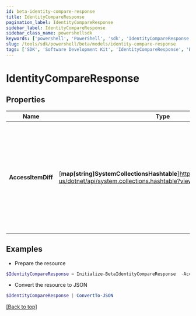```yaml
---
id: beta-identity-compare-response
title: IdentityCompareResponse
pagination_label: IdentityCompareResponse
sidebar_label: IdentityCompareResponse
sidebar_class_name: powershellsdk
keywords: ['powershell', 'PowerShell', 'sdk', 'IdentityCompareResponse', 'BetaIdentityCompareResponse'] 
slug: /tools/sdk/powershell/beta/models/identity-compare-response
tags: ['SDK', 'Software Development Kit', 'IdentityCompareResponse', 'BetaIdentityCompareResponse']
---
```



# IdentityCompareResponse

## Properties

Name | Type | Description | Notes
------------ | ------------- | ------------- | -------------
**AccessItemDiff** | [**map[string]SystemCollectionsHashtable**]https://learn.microsoft.com/en-us/dotnet/api/system.collections.hashtable?view=net-9.0 | Arbitrary key-value pairs. They will never be processed by the IdentityNow system but will be returned on completion of the violation check. | [optional] 

## Examples

- Prepare the resource
```powershell
$IdentityCompareResponse = Initialize-BetaIdentityCompareResponse  -AccessItemDiff null
```

- Convert the resource to JSON
```powershell
$IdentityCompareResponse | ConvertTo-JSON
```


[[Back to top]](#) 


